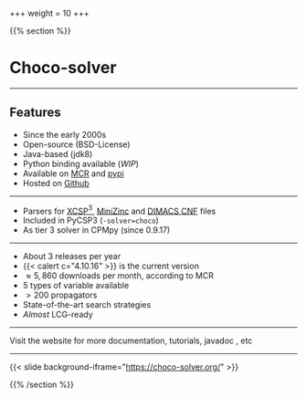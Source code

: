 +++
weight = 10
+++

{{% section %}}

# Choco-solver

---

## Features

- Since the early 2000s
- Open-source (BSD-License)
- Java-based (jdk8)
- Python binding available (_WIP_)
- Available on [MCR](https://mvnrepository.com/artifact/org.choco-solver/choco-solver) and [pypi](https://pypi.org/project/pychoco/)
- Hosted on [Github](https://github.com/chocoteam/choco-solver)


---

- Parsers for [XCSP$^3$](https://xcsp.org/), [MiniZinc](https://www.minizinc.org/index.html) and [DIMACS CNF](https://jix.github.io/varisat/manual/0.2.0/formats/dimacs.html) files
- Included in PyCSP3 (`-solver=choco`)
- As tier 3 solver in CPMpy (since 0.9.17)

---

- About 3 releases per year
- {{< calert c="4.10.16" >}} is the current version
- $\approx5,860$ downloads per month, according to MCR
- 5 types of variable available
- $> 200$  propagators
- State-of-the-art search strategies
- _Almost_ LCG-ready

---

Visit the website for more documentation, tutorials, javadoc , etc

---

{{< slide background-iframe="https://choco-solver.org/" >}}


{{% /section %}}

